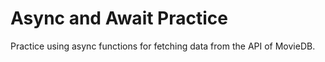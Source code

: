 # Async and Await Practice

Practice using async functions for fetching data from the API of MovieDB.
